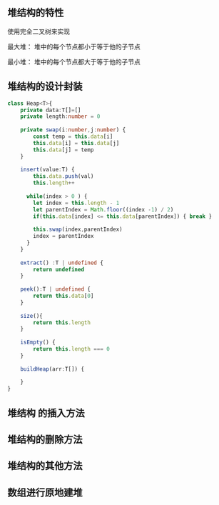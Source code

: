 ## 堆结构的特性

使用完全二叉树来实现

最大堆： 堆中的每个节点都小于等于他的子节点

最小堆： 堆中的每个节点都大于等于他的子节点





## 堆结构的设计封装

```ts
class Heap<T>{
    private data:T[]=[]
    private length:number = 0
    
    private swap(i:number,j:number) {
        const temp = this.data[i]
        this.data[i] = this.data[j]
        this.data[j] = temp
    }
    
    insert(value:T) {
        this.data.push(val)
        this.length++
         
      while(index > 0 ) { 
        let index = this.length - 1
        let parentIndex = Math.floor((index -1) / 2)
        if(this.data[index] <= this.data[parentIndex]) { break }
        
        this.swap(index,parentIndex)
        index = parentIndex
      }  
    }
    
    extract() :T | undefined {
        return undefined
    }
    
    peek():T | undefined {
        return this.data[0]
    }
    
    size(){
        return this.length
    }
    
    isEmpty() {
        return this.length === 0
    }
    
    buildHeap(arr:T[]) {
        
    }
}
```



## 堆结构 的插入方法



## 堆结构的删除方法



## 堆结构的其他方法



## 数组进行原地建堆